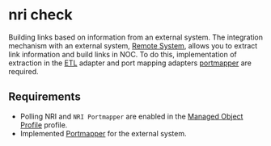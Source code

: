 # nri check

Building links based on information from an external system. The integration mechanism with an external system, [Remote System](../../concepts/remote-system/index.md), allows you to extract link information and build links in NOC. To do this, implementation of extraction in the [ETL](../../etl/index.md) adapter and port mapping adapters [portmapper](../../etl/index.md#Portmapper) are required.

## Requirements

* Polling NRI and `NRI Portmapper` are enabled in the [Managed Object Profile](../../concepts/managed-object-profile/index.md#Box(Full_Polling)) profile.
* Implemented [Portmapper](../../etl/index.md#portmapper) for the external system.
